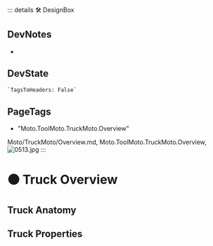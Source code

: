 ::: details 🛠 <dev>DesignBox</dev>

## DevNotes

-

## DevState

```py
`TagsToHeaders: False`
```

<h2>PageTags</h2>

- "Moto.ToolMoto.TruckMoto.Overview"

Moto/TruckMoto/Overview.md, <dev>Moto.ToolMoto.TruckMoto.Overview</dev>, ![0513.jpg](/PaperPhoto/0513.jpg)
:::

# 🟠 <moto>Truck Overview</moto>

## Truck Anatomy

## Truck Properties
